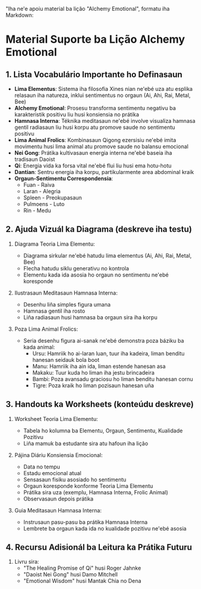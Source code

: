 "Iha ne'e apoiu material ba lição "Alchemy Emotional", formatu iha Markdown:

# Material Suporte ba Lição Alchemy Emotional

## 1. Lista Vocabulário Importante ho Definasaun

- **Lima Elementus**: Sistema iha filosofia Xines nian ne'ebé uza atu esplika relasaun iha natureza, inklui sentimentus no orgaun (Ai, Ahi, Rai, Metal, Bee)
- **Alchemy Emotional**: Prosesu transforma sentimentu negativu ba karakteristik positivu liu husi konsiensia no prátika
- **Hamnasa Interna**: Téknika meditasaun ne'ebé involve visualiza hamnasa gentil radiasaun liu husi korpu atu promove saude no sentimentu positivu
- **Lima Animal Frolics**: Kombinasaun Qigong ezersisiu ne'ebé imita movimentu husi lima animal atu promove saude no balansu emocional
- **Nei Gong**: Prátika kultivasaun energia interna ne'ebé baseia iha tradisaun Daoist
- **Qi**: Energia vida ka forsa vital ne'ebé flui liu husi ema hotu-hotu
- **Dantian**: Sentru energia iha korpu, partikularmente area abdominal kraik
- **Orgaun-Sentimentu Correspondensia**:
  - Fuan - Raiva
  - Laran - Alegria
  - Spleen - Preokupasaun
  - Pulmoens - Luto
  - Rin - Medu

## 2. Ajuda Vizuál ka Diagrama (deskreve iha testu)

1. Diagrama Teoria Lima Elementu:
   - Diagrama sirkular ne'ebé hatudu lima elementus (Ai, Ahi, Rai, Metal, Bee)
   - Flecha hatudu siklu generativu no kontrola
   - Elementu kada ida asosia ho orgaun no sentimentu ne'ebé koresponde

2. Ilustrasaun Meditasaun Hamnasa Interna:
   - Desenhu liña simples figura umana
   - Hamnasa gentil iha rosto
   - Liña radiasaun husi hamnasa ba orgaun sira iha korpu

3. Poza Lima Animal Frolics:
   - Seria desenhu figura ai-sanak ne'ebé demonstra poza báziku ba kada animal:
     * Ursu: Hamriik ho ai-laran luan, tuur iha kadeira, liman benditu hanesan seidauk bola boot
     * Manu: Hamriik iha ain ida, liman estende hanesan asa
     * Makaku: Tuur kuda ho liman iha jestu brincadeira
     * Bambi: Poza avansadu graciosu ho liman benditu hanesan cornu
     * Tigre: Poza kraik ho liman pozisaun hanesan uña

## 3. Handouts ka Worksheets (konteúdu deskreve)

1. Worksheet Teoria Lima Elementu:
   - Tabela ho kolumna ba Elementu, Orgaun, Sentimentu, Kualidade Pozitivu
   - Liña mamuk ba estudante sira atu hafoun iha lição

2. Pájina Diáriu Konsiensia Emocional:
   - Data no tempu
   - Estadu emocional atual
   - Sensasaun fisiku asosiado ho sentimentu
   - Orgaun koresponde konforme Teoria Lima Elementu
   - Prátika sira uza (exemplu, Hamnasa Interna, Frolic Animal)
   - Observasaun depois prátika

3. Guia Meditasaun Hamnasa Interna:
   - Instrusaun pasu-pasu ba prátika Hamnasa Interna
   - Lembrete ba orgaun kada ida no kualidade pozitivu ne'ebé asosia

## 4. Recursu Adisionál ba Leitura ka Prátika Futuru

1. Livru sira:
   - "The Healing Promise of Qi" husi Roger Jahnke
   - "Daoist Nei Gong" husi Damo Mitchell
   - "Emotional Wisdom" husi Mantak Chia no Dena